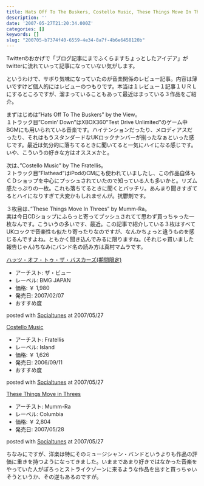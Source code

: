 ```yaml
---
title: Hats Off To The Buskers, Costello Music, These Things Move In Threes
description: ''
date: '2007-05-27T21:20:34.000Z'
categories: []
keywords: []
slug: "200705-b7374f40-6559-4e34-8a7f-4b6e6458120b"
---
```

Twitterのおかげで「ブログ記事にまでふくらますちょっとしたアイデア」がtwitterに流れていって記事になっていない気がします。

というわけで、サボり気味になっていたのが音楽関係のレビュー記事。内容は薄いですけど個人的にはレビューのつもりです。本当は１レビュー１記事１ＵＲＬにするところですが、溜まっていることもあって最近はまっている３作品をご紹介。

まずはじめは”Hats Off To The Buskers” by the View。  
１トラック目”Comin’ Down”はXBOX360"Test Drive Unlimited”のゲーム中BGMにも用いられている音楽です。ハイテンションだったり、メロディアスだったり、それはもうスタンダードなUKロックナンバーが揃ったなぁといった感じです。最近は気分的に落ちてるときに聞いてると一気にハイになる感じです。いや、こういうの好きな方はオススメかと。

次は、”Costello Music” by The Fratellis。  
２トラック目”Flathead”はiPodのCMにも使われていましたし、この作品自体もＣＤショップを中心にプッシュされていたので知っている人も多いかと。リズム感たっぷりの一枚。これも落ちてるときに聞くとバッチリ。あんまり聞きすぎてるとハイになりすぎて大変かもしれませんが。抗鬱剤です。

３枚目は、”These Things Move In Threes” by Mumm-Ra。  
実は今日CDショップにふらっと寄ってプッシュされてて思わず買っちゃった一枚なんです。こういうの多いです、最近。この記事で紹介している３枚はすべてUKロックで音楽性も似たり寄ったりなのですが、なんかちょっと違うものを感じるんですよね。ともかく聞き込んでみるに限りますね。(それじゃ買いました報告じゃん)ちなみにバンド名の読み方は真村マムラです。

[ハッツ・オフ・トゥ・ザ・バスカーズ(期間限定)](http://www.amazon.co.jp/exec/obidos/ASIN/B000LAZGEY/mrchildrenonl-22/ref=nosim "ハッツ・オフ・トゥ・ザ・バスカーズ(期間限定)")

*   アーチスト: ザ・ビュー
*   レーベル: BMG JAPAN
*   価格: ￥ 1,980
*   発売日: 2007/02/07
*   おすすめ度

posted with [Socialtunes](http://socialtunes.net) at 2007/05/27

[Costello Music](http://www.amazon.co.jp/exec/obidos/ASIN/B000HKDB72/mrchildrenonl-22/ref=nosim "Costello Music")

*   アーチスト: Fratellis
*   レーベル: Island
*   価格: ￥ 1,626
*   発売日: 2006/09/11
*   おすすめ度

posted with [Socialtunes](http://socialtunes.net) at 2007/05/27

[These Things Move in Threes](http://www.amazon.co.jp/exec/obidos/ASIN/B000PC8A9G/mrchildrenonl-22/ref=nosim "These Things Move in Threes")

*   アーチスト: Mumm-Ra
*   レーベル: Columbia
*   価格: ￥ 2,804
*   発売日: 2007/05/28

posted with [Socialtunes](http://socialtunes.net) at 2007/05/27

ちなみにですが、洋楽は特にそのミュージシャン・バンドというよりも作品の評価に重きを持つようになってきました。いままであまり好きではなかった音楽をやっていた人がぽろっとストライクゾーンに来るような作品を出すと買っちゃいそうというか、その逆もあるのですが。